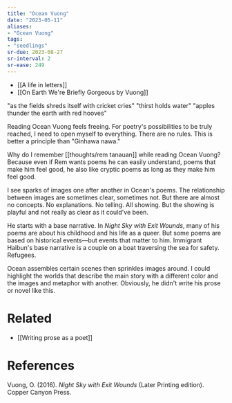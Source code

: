 ```yaml
---
title: "Ocean Vuong"
date: "2023-05-11"
aliases:
- "Ocean Vuong"
tags:
- "seedlings"
sr-due: 2023-08-27
sr-interval: 2
sr-ease: 249
---
```


- [[A life in letters]]
- [[On Earth We're Briefly Gorgeous by Vuong]]

"as the fields shreds itself with cricket cries"
"thirst holds water"
"apples thunder the earth with red hooves"

Reading Ocean Vuong feels freeing. For poetry's possibilities to be truly reached, I need to open myself to everything. There are no rules. This is better a principle than "Ginhawa nawa."

Why do I remember [[thoughts/rem tanauan]] while reading Ocean Vuong? Because even if Rem wants poems he can easily understand, poems that make him feel good, he also like cryptic poems as long as they make him feel good.

I see sparks of images one after another in Ocean's poems. The relationship between images are sometimes clear, sometimes not. But there are almost no concepts. No explanations. No telling. All showing. But the showing is playful and not really as clear as it could've been.

He starts with a base narrative. In *Night Sky with Exit Wounds*, many of his poems are about his childhood and his life as a queer. But some poems are based on historical events—but events that matter to him. Immigrant Haibun's base narrative is a couple on a boat traversing the sea for safety. Refugees.

Ocean assembles certain scenes then sprinkles images around. I could highlight the worlds that describe the main story with a different color and the images and metaphor with another. Obviously, he didn't write his prose or novel like this. 

# Related

- [[Writing prose as a poet]]

# References

Vuong, O. (2016). _Night Sky with Exit Wounds_ (Later Printing edition). Copper Canyon Press.